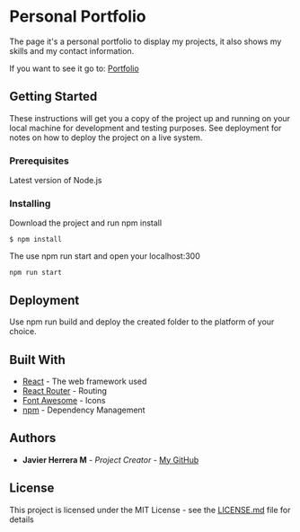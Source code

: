 # Personal Portfolio

The page it's a personal portfolio to display my projects, it also shows my skills and my contact information.

If you want to see it go to: [Portfolio](https://portafolio-javier-herrera.netlify.app/)

## Getting Started

These instructions will get you a copy of the project up and running on your local machine for development and testing purposes. See deployment for notes on how to deploy the project on a live system.

### Prerequisites

Latest version of Node.js

### Installing

Download the project and run npm install

```
$ npm install
```

The use npm run start and open your localhost:300

```
npm run start
```

## Deployment

Use npm run build and deploy the created folder to the platform of your choice.

## Built With

* [React](https://reactjs.org/) - The web framework used
* [React Router](https://reactrouter.com/) - Routing
* [Font Awesome](https://fontawesome.com/how-to-use/on-the-web/using-with/react) - Icons
* [npm](https://www.npmjs.com/) - Dependency Management

## Authors

* **Javier Herrera M** - *Project Creator* - [My GitHub](https://github.com/JavierHerreraM)

## License

This project is licensed under the MIT License - see the [LICENSE.md](LICENSE.md) file for details
